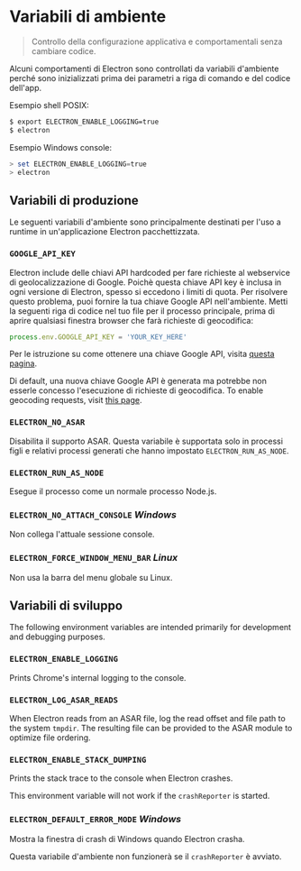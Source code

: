 # Variabili di ambiente

> Controllo della configurazione applicativa e comportamentali senza cambiare codice.

Alcuni comportamenti di Electron sono controllati da variabili d'ambiente perché sono inizializzati prima dei parametri a riga di comando e del codice dell'app.

Esempio shell POSIX:

```sh
$ export ELECTRON_ENABLE_LOGGING=true
$ electron
```

Esempio Windows console:

```powershell
> set ELECTRON_ENABLE_LOGGING=true
> electron
```

## Variabili di produzione

Le seguenti variabili d'ambiente sono principalmente destinati per l'uso a runtime in un'applicazione Electron pacchettizzata.

### `GOOGLE_API_KEY`

Electron include delle chiavi API hardcoded per fare richieste al webservice di geolocalizzazione di Google. Poichè questa chiave API key è inclusa in ogni versione di Electron, spesso si eccedono i limiti di quota. Per risolvere questo problema, puoi fornire la tua chiave Google API nell'ambiente. Metti la seguenti riga di codice nel tuo file per il processo principale, prima di aprire qualsiasi finestra browser che farà richieste di geocodifica:

```javascript
process.env.GOOGLE_API_KEY = 'YOUR_KEY_HERE'
```

Per le istruzione su come ottenere una chiave Google API, visita [questa pagina](https://www.chromium.org/developers/how-tos/api-keys).

Di default, una nuova chiave Google API è generata ma potrebbe non esserle concesso l'esecuzione di richieste di geocodifica. To enable geocoding requests, visit [this page](https://console.developers.google.com/apis/api/geolocation/overview).

### `ELECTRON_NO_ASAR`

Disabilita il supporto ASAR. Questa variabile è supportata solo in processi figli e relativi processi generati che hanno impostato `ELECTRON_RUN_AS_NODE`.

### `ELECTRON_RUN_AS_NODE`

Esegue il processo come un normale processo Node.js.

### `ELECTRON_NO_ATTACH_CONSOLE` *Windows*

Non collega l'attuale sessione console.

### `ELECTRON_FORCE_WINDOW_MENU_BAR` *Linux*

Non usa la barra del menu globale su Linux.

## Variabili di sviluppo

The following environment variables are intended primarily for development and debugging purposes.

### `ELECTRON_ENABLE_LOGGING`

Prints Chrome's internal logging to the console.

### `ELECTRON_LOG_ASAR_READS`

When Electron reads from an ASAR file, log the read offset and file path to the system `tmpdir`. The resulting file can be provided to the ASAR module to optimize file ordering.

### `ELECTRON_ENABLE_STACK_DUMPING`

Prints the stack trace to the console when Electron crashes.

This environment variable will not work if the `crashReporter` is started.

### `ELECTRON_DEFAULT_ERROR_MODE` *Windows*

Mostra la finestra di crash di Windows quando Electron crasha.

Questa variabile d'ambiente non funzionerà se il `crashReporter` è avviato.